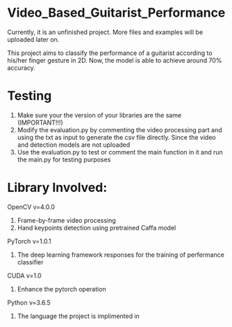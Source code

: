 # Video_Based_Guitarist_Performance

Currently, it is an unfinished project. More files and examples will be uploaded later on.

This project aims to classify the performance of a guitarist according to his/her finger gesture in 2D. Now, the model is able to achieve around 70% accuracy.

# Testing

1. Make sure your the version of your libraries are the same (IMPORTANT!!!)
2. Modify the evaluation.py by commenting the video processing part and using the txt as input to generate the csv file directly. Since the video and detection models are not uploaded
3. Use the evaluation.py to test or comment the main function in it and run the main.py for testing purposes

# Library Involved:

OpenCV v=4.0.0
1. Frame-by-frame video processing
2. Hand keypoints detection using pretrained Caffa model

PyTorch v=1.0.1
1. The deep learning framework responses for the training of perfermance classifier

CUDA v=1.0
1. Enhance the pytorch operation 

Python v=3.6.5
1. The language the project is implimented in 
